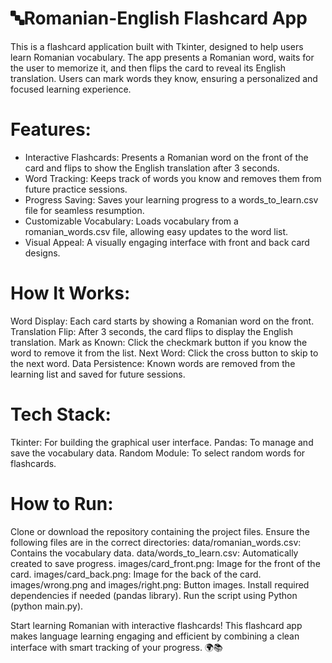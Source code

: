 # 🔤Romanian-English Flashcard App

This is a flashcard application built with Tkinter, designed to help users learn Romanian vocabulary. The app presents a Romanian word, waits for the user to memorize it, and then flips the card to reveal its English translation. Users can mark words they know, ensuring a personalized and focused learning experience.

# Features:
- Interactive Flashcards: Presents a Romanian word on the front of the card and flips to show the English translation after 3 seconds.
- Word Tracking: Keeps track of words you know and removes them from future practice sessions.
- Progress Saving: Saves your learning progress to a words_to_learn.csv file for seamless resumption.
- Customizable Vocabulary: Loads vocabulary from a romanian_words.csv file, allowing easy updates to the word list.
- Visual Appeal: A visually engaging interface with front and back card designs.

# How It Works:
Word Display: Each card starts by showing a Romanian word on the front.
Translation Flip: After 3 seconds, the card flips to display the English translation.
Mark as Known: Click the checkmark button if you know the word to remove it from the list.
Next Word: Click the cross button to skip to the next word.
Data Persistence: Known words are removed from the learning list and saved for future sessions.

# Tech Stack:
Tkinter: For building the graphical user interface.
Pandas: To manage and save the vocabulary data.
Random Module: To select random words for flashcards.

# How to Run:
Clone or download the repository containing the project files.
Ensure the following files are in the correct directories:
data/romanian_words.csv: Contains the vocabulary data.
data/words_to_learn.csv: Automatically created to save progress.
images/card_front.png: Image for the front of the card.
images/card_back.png: Image for the back of the card.
images/wrong.png and images/right.png: Button images.
Install required dependencies if needed (pandas library).
Run the script using Python (python main.py).

Start learning Romanian with interactive flashcards!
This flashcard app makes language learning engaging and efficient by combining a clean interface with smart tracking of your progress. 🌍📚
